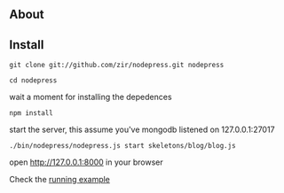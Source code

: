 ## About

## Install

`git clone git://github.com/zir/nodepress.git nodepress`

`cd nodepress`

wait a moment for installing the depedences

`npm install`

start the server, this assume you've mongodb listened on 127.0.0.1:27017

`./bin/nodepress/nodepress.js start skeletons/blog/blog.js`

open http://127.0.0.1:8000 in your browser


Check the [running example](http://vitecho.com)